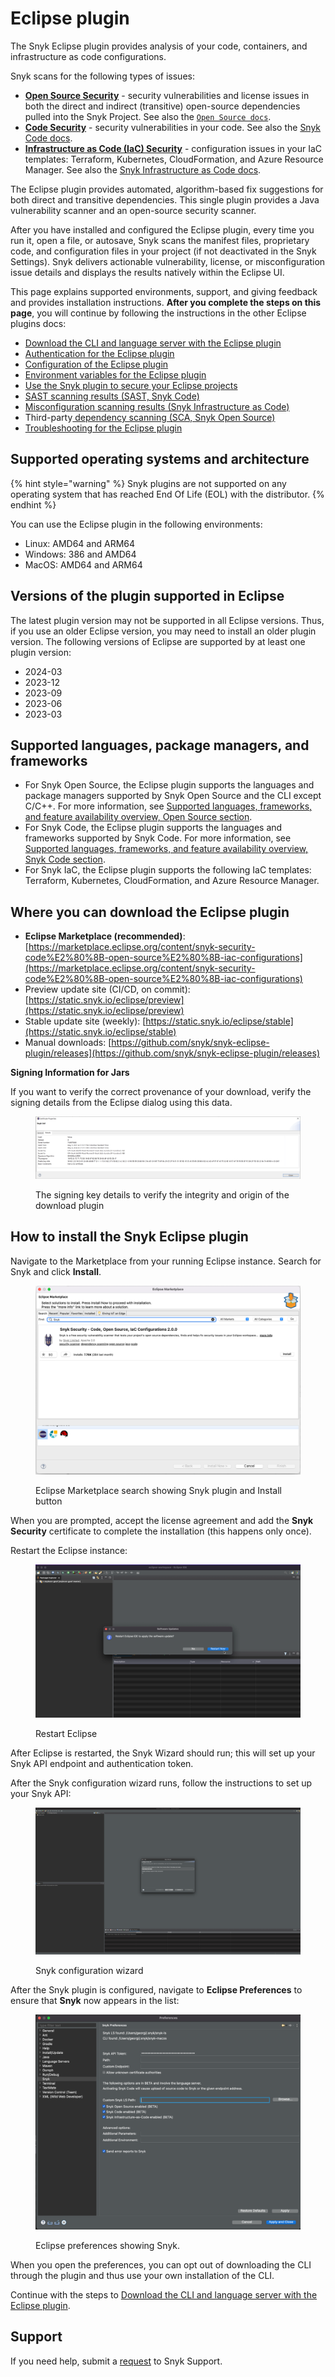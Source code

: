 # Eclipse plugin

The Snyk Eclipse plugin provides analysis of your code, containers, and infrastructure as code configurations.

Snyk scans for the following types of issues:

* [**Open Source Security**](https://snyk.io/product/open-source-security-management/) - security vulnerabilities and license issues in both the direct and indirect (transitive) open-source dependencies pulled into the Snyk Project. See also the [`Open Source docs`](https://docs.snyk.io/products/snyk-open-source).
* [**Code Security**](https://snyk.io/product/snyk-code/) - security vulnerabilities in your code. See also the [Snyk Code docs](https://docs.snyk.io/products/snyk-code).
* [**Infrastructure as Code (IaC) Security**](https://snyk.io/product/infrastructure-as-code-security/) - configuration issues in your IaC templates: Terraform, Kubernetes, CloudFormation, and Azure Resource Manager. See also the [Snyk Infrastructure as Code docs](https://docs.snyk.io/products/snyk-infrastructure-as-code).

The Eclipse plugin provides automated, algorithm-based fix suggestions for both direct and transitive dependencies. This single plugin provides a Java vulnerability scanner and an open-source security scanner.

After you have installed and configured the Eclipse plugin, every time you run it, open a file, or autosave, Snyk scans the manifest files, proprietary code, and configuration files in your project (if not deactivated in the Snyk Settings). Snyk delivers actionable vulnerability, license, or misconfiguration issue details and displays the results natively within the Eclipse UI.

This page explains supported environments, support, and giving feedback and provides installation instructions. **After you complete the steps on this page**, you will continue by following the instructions in the other Eclipse plugins docs:

* [Download the CLI and language server with the Eclipse plugin](https://docs.snyk.io/ide-tools/eclipse-plugin/download-the-cli-and-language-server-with-the-eclipse-plugin)
* [Authentication for the Eclipse plugin](https://docs.snyk.io/ide-tools/eclipse-plugin/authentication-for-the-eclipse-plugin)
* [Configuration of the Eclipse plugin](https://docs.snyk.io/ide-tools/eclipse-plugin/configuration-of-the-eclipse-plugin)
* [Environment variables for the Eclipse plugin](https://docs.snyk.io/ide-tools/eclipse-plugin/environment-variables-for-the-eclipse-plugin)
* [Use the Snyk plugin to secure your Eclipse projects](https://docs.snyk.io/ide-tools/eclipse-plugin/use-the-snyk-plugin-to-secure-your-eclipse-projects)
* [SAST scanning results (SAST, Snyk Code)](https://docs.snyk.io/ide-tools/eclipse-plugin/sast-scanning-results-sast-snyk-code)
* [Misconfiguration scanning results (Snyk Infrastructure as Code)](https://docs.snyk.io/ide-tools/eclipse-plugin/misconfiguration-scanning-results-snyk-infrastructure-as-code)
* Third-party[ dependency scanning (SCA, Snyk Open Source)](https://docs.snyk.io/ide-tools/eclipse-plugin/third-party-dependency-scanning-sca-snyk-open-source)
* [Troubleshooting for the Eclipse plugin](https://docs.snyk.io/ide-tools/eclipse-plugin/troubleshooting-for-the-eclipse-plugin)

## Supported operating systems and architecture

{% hint style="warning" %}
Snyk plugins are not supported on any operating system that has reached End Of Life (EOL) with the distributor.
{% endhint %}

You can use the Eclipse plugin in the following environments:

* Linux: AMD64 and ARM64
* Windows: 386 and AMD64
* MacOS: AMD64 and ARM64

## Versions of the plugin supported in Eclipse

The latest plugin version may not be supported in all Eclipse versions. Thus, if you use an older Eclipse version, you may need to install an older plugin version. The following versions of Eclipse are supported by at least one plugin version:

* 2024-03
* 2023-12
* 2023-09
* 2023-06
* 2023-03

## Supported languages, package managers, and frameworks

* For Snyk Open Source, the Eclipse plugin supports the languages and package managers supported by Snyk Open Source and the CLI except C/C++. For more information, see [Supported languages, frameworks, and feature availability overview, Open Source section](https://docs.snyk.io/scan-applications/supported-languages-and-frameworks/supported-languages-frameworks-and-feature-availability-overview#open-source-and-licensing-snyk-open-source).
* For Snyk Code, the Eclipse plugin supports the languages and frameworks supported by Snyk Code. For more information, see [Supported languages, frameworks, and feature availability overview, Snyk Code section](https://docs.snyk.io/scan-applications/supported-languages-and-frameworks/supported-languages-frameworks-and-feature-availability-overview#code-analysis-snyk-code).
* For Snyk IaC, the Eclipse plugin supports the following IaC templates: Terraform, Kubernetes, CloudFormation, and Azure Resource Manager.

## Where you can download the Eclipse plugin

* **Eclipse Marketplace (recommended)**: [https://marketplace.eclipse.org/content/snyk-security-code%E2%80%8B-open-source%E2%80%8B-iac-configurations](https://marketplace.eclipse.org/content/snyk-security-code%E2%80%8B-open-source%E2%80%8B-iac-configurations)
* Preview update site (CI/CD, on commit): [https://static.snyk.io/eclipse/preview](https://static.snyk.io/eclipse/preview)
* Stable update site (weekly): [https://static.snyk.io/eclipse/stable](https://static.snyk.io/eclipse/stable)
* Manual downloads: [https://github.com/snyk/snyk-eclipse-plugin/releases](https://github.com/snyk/snyk-eclipse-plugin/releases)

**Signing Information for Jars**

If you want to verify the correct provenance of your download, verify the signing details from the Eclipse dialog using this data.

<figure><img src="../../../.gitbook/assets/image (134) (2) (1) (1) (1) (1) (1) (1) (1) (1).png" alt="The signing key details to verify the integrity and origin of the download plugin"><figcaption><p>The signing key details to verify the integrity and origin of the download plugin</p></figcaption></figure>

## How to install the Snyk Eclipse plugin

Navigate to the Marketplace from your running Eclipse instance. Search for Snyk and click **Install**.

<figure><img src="../../../.gitbook/assets/Screenshot 2022-05-17 at 16.29.29.png" alt="Eclipse Marketplace search showing Snyk plugin and Install button"><figcaption><p>Eclipse Marketplace search showing Snyk plugin and Install button</p></figcaption></figure>

When you are prompted, accept the license agreement and add the **Snyk Security** certificate to complete the installation (this happens only once).

Restart the Eclipse instance:

<figure><img src="../../../.gitbook/assets/Screenshot 2022-05-13 at 09.16.37.png" alt="Restart Eclipse"><figcaption><p>Restart Eclipse</p></figcaption></figure>

After Eclipse is restarted, the Snyk Wizard should run; this will set up your Snyk API endpoint and authentication token.

After the Snyk configuration wizard runs, follow the instructions to set up your Snyk API:

<figure><img src="../../../.gitbook/assets/eclipseSnykWizard (1).png" alt="Snyk configuration wizard"><figcaption><p>Snyk configuration wizard</p></figcaption></figure>

After the Snyk plugin is configured, navigate to **Eclipse Preferences** to ensure that **Snyk** now appears in the list:

<figure><img src="../../../.gitbook/assets/Screenshot 2022-05-17 at 16.36.07.png" alt="Eclipse preferences showing Snyk."><figcaption><p>Eclipse preferences showing Snyk.</p></figcaption></figure>

When you open the preferences, you can opt out of downloading the CLI through the plugin and thus use your own installation of the CLI.

Continue with the steps to [Download the CLI and language server with the Eclipse plugin](https://docs.snyk.io/ide-tools/eclipse-plugin/download-the-cli-and-language-server-with-the-eclipse-plugin).

## Support

If you need help, submit a [request](https://support.snyk.io/hc/en-us/requests/new) to Snyk Support.
